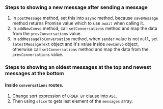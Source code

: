 ### Steps to showing a new message after sending a message

1.  In `postMessage` method, set this into `async` method, because `saveMessage` method returns Promise value which to use `await` when calling it.
2.  In `addNewConvo` method, call `setConversations` method and map the data from the `prevConversations` value.
3.  In `addMessageToConversation` method, when `sender` value is not `null`, set `latestMessageText` object and it's value inside `newConvo` object, otherwise call `setConversations` method and map the data from the `prevConversations` value.

### Steps to showing an oldest messages at the top and newest messages at the bottom

#### Inside `conversations` routes.

1. Change sort expression of `ORDER BY` clause into `ASC`.
2. Then using `slice` to gets last element of the `messages` array.
